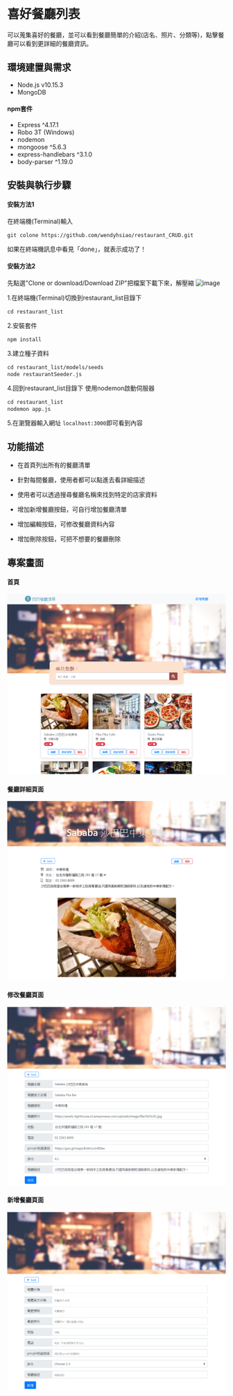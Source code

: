 # 喜好餐廳列表
可以蒐集喜好的餐廳，並可以看到餐廳簡單的介紹(店名、照片、分類等)，點擊餐廳可以看到更詳細的餐廳資訊。

## 環境建置與需求
- Node.js v10.15.3
- MongoDB
#### npm套件
- Express ^4.17.1
- Robo 3T (Windows)
- nodemon
- mongoose ^5.6.3
- express-handlebars ^3.1.0
- body-parser ^1.19.0


## 安裝與執行步驟
#### 安裝方法1
在終端機(Terminal)輸入

```
git colone https://github.com/wendyhsiao/restaurant_CRUD.git
```

如果在終端機訊息中看見「done」，就表示成功了！

#### 安裝方法2
先點選"Clone or download/Download ZIP"把檔案下載下來，解壓縮
![image](https://github.com/wendyhsiao/restaurant_list/blob/master/public/img/down.PNG)


1.在終端機(Terminal)切換到restaurant_list目錄下

```
cd restaurant_list
```

2.安裝套件

```
npm install
```

3.建立種子資料

```
cd restaurant_list/models/seeds
node restaurantSeeder.js
```

4.回到restaurant_list目錄下
使用nodemon啟動伺服器 

```
cd restaurant_list
nodemon app.js
```

5.在瀏覽器輸入網址 `localhost:3000`即可看到內容

## 功能描述
- 在首頁列出所有的餐廳清單
- 針對每間餐廳，使用者都可以點進去看詳細描述
- 使用者可以透過搜尋餐廳名稱來找到特定的店家資料

- 增加新增餐廳按鈕，可自行增加餐廳清單
- 增加編輯按鈕，可修改餐廳資料內容
- 增加刪除按鈕，可把不想要的餐廳刪除

## 專案畫面
#### 首頁 
![image](https://github.com/wendyhsiao/restaurant_RESTful/blob/master/public/img/show1.PNG)
#### 餐廳詳細頁面
![image](https://github.com/wendyhsiao/restaurant_CRUD/blob/master/public/img/show2.PNG)
#### 修改餐廳頁面
![image](https://github.com/wendyhsiao/restaurant_CRUD/blob/master/public/img/show3.PNG)
#### 新增餐廳頁面
![image](https://github.com/wendyhsiao/restaurant_CRUD/blob/master/public/img/show4.PNG)